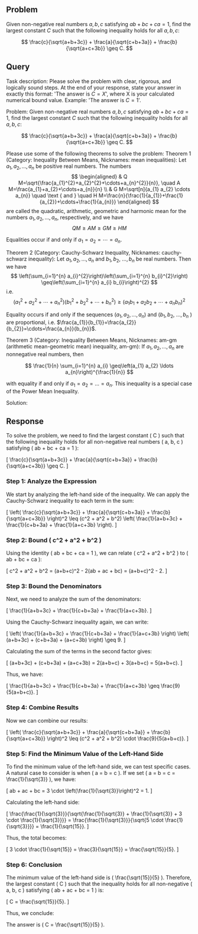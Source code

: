 ## Problem

Given non-negative real numbers $a, b, c$ satisfying $ab + bc + ca = 1$, find the largest constant $C$ such that the following inequality holds for all $a, b, c$:

$$
\frac{c}{\sqrt{a+b+3c}} + \frac{a}{\sqrt{c+b+3a}} + \frac{b}{\sqrt{a+c+3b}} \geq C.
$$

## Query

Task description: Please solve the problem with clear, rigorous, and logically sound steps. At the end of your response, state your answer in exactly this format: 'The answer is $C=X$', where X is your calculated numerical bound value. Example: 'The answer is $C=1$'.

Problem: Given non-negative real numbers $a, b, c$ satisfying $ab + bc + ca = 1$, find the largest constant $C$ such that the following inequality holds for all $a, b, c$:

$$
\frac{c}{\sqrt{a+b+3c}} + \frac{a}{\sqrt{c+b+3a}} + \frac{b}{\sqrt{a+c+3b}} \geq C.
$$

Please use some of the following theorems to solve the problem:
Theorem 1 (Category: Inequality Between Means, Nicknames: mean inequalities): Let $a_{1}, a_{2}, \ldots, a_{n}$ be positive real numbers. The numbers
$$
\begin{aligned}
& Q M=\sqrt{\frac{a_{1}^{2}+a_{2}^{2}+\cdots+a_{n}^{2}}{n}}, \quad A M=\frac{a_{1}+a_{2}+\cdots+a_{n}}{n} \\
& G M=\sqrt[n]{a_{1} a_{2} \cdots a_{n}} \quad \text { and } \quad H M=\frac{n}{\frac{1}{a_{1}}+\frac{1}{a_{2}}+\cdots+\frac{1}{a_{n}}}
\end{aligned}
$$
are called the quadratic, arithmetic, geometric and harmonic mean for the numbers $a_{1}, a_{2}, \ldots, a_{n}$, respectively, and we have
$$
Q M \geq A M \geq G M \geq H M
$$

Equalities occur if and only if $a_{1}=a_{2}=\cdots=a_{n}$.

Theorem 2 (Category: Cauchy-Schwarz Inequality, Nicknames: cauchy-schwarz inequality): Let $a_{1}, a_{2}, \ldots, a_{n}$ and $b_{1}, b_{2}$, $\ldots, b_{n}$ be real numbers. Then we have
$$
\left(\sum_{i=1}^{n} a_{i}^{2}\right)\left(\sum_{i=1}^{n} b_{i}^{2}\right) \geq\left(\sum_{i=1}^{n} a_{i} b_{i}\right)^{2}
$$
i.e.
$$
\left(a_{1}^{2}+a_{2}^{2}+\cdots+a_{n}^{2}\right)\left(b_{1}^{2}+b_{2}^{2}+\cdots+b_{n}^{2}\right) \geq\left(a_{1} b_{1}+a_{2} b_{2}+\cdots+a_{n} b_{n}\right)^{2}
$$

Equality occurs if and only if the sequences $\left(a_{1}, a_{2}, \ldots, a_{n}\right)$ and $\left(b_{1}, b_{2}\right.$, $\ldots, b_{n}$ ) are proportional, i.e. $\frac{a_{1}}{b_{1}}=\frac{a_{2}}{b_{2}}=\cdots=\frac{a_{n}}{b_{n}}$.

Theorem 3 (Category: Inequality Between Means, Nicknames: am-gm (arithmetic mean-geometric mean) inequality, am-gm): If $a_{1}, a_{2}, \ldots, a_{n}$ are nonnegative real numbers, then

$$
\frac{1}{n} \sum_{i=1}^{n} a_{i} \geq\left(a_{1} a_{2} \ldots a_{n}\right)^{\frac{1}{n}}
$$

with equality if and only if $a_{1}=a_{2}=\ldots=a_{n}$. This inequality is a special case of the Power Mean Inequality.

Solution:

## Response

To solve the problem, we need to find the largest constant \( C \) such that the following inequality holds for all non-negative real numbers \( a, b, c \) satisfying \( ab + bc + ca = 1 \):

\[
\frac{c}{\sqrt{a+b+3c}} + \frac{a}{\sqrt{c+b+3a}} + \frac{b}{\sqrt{a+c+3b}} \geq C.
\]

### Step 1: Analyze the Expression

We start by analyzing the left-hand side of the inequality. We can apply the Cauchy-Schwarz inequality to each term in the sum:

\[
\left( \frac{c}{\sqrt{a+b+3c}} + \frac{a}{\sqrt{c+b+3a}} + \frac{b}{\sqrt{a+c+3b}} \right)^2 \leq (c^2 + a^2 + b^2) \left( \frac{1}{a+b+3c} + \frac{1}{c+b+3a} + \frac{1}{a+c+3b} \right).
\]

### Step 2: Bound \( c^2 + a^2 + b^2 \)

Using the identity \( ab + bc + ca = 1 \), we can relate \( c^2 + a^2 + b^2 \) to \( ab + bc + ca \):

\[
c^2 + a^2 + b^2 = (a+b+c)^2 - 2(ab + ac + bc) = (a+b+c)^2 - 2.
\]

### Step 3: Bound the Denominators

Next, we need to analyze the sum of the denominators:

\[
\frac{1}{a+b+3c} + \frac{1}{c+b+3a} + \frac{1}{a+c+3b}.
\]

Using the Cauchy-Schwarz inequality again, we can write:

\[
\left( \frac{1}{a+b+3c} + \frac{1}{c+b+3a} + \frac{1}{a+c+3b} \right) \left( (a+b+3c) + (c+b+3a) + (a+c+3b) \right) \geq 9.
\]

Calculating the sum of the terms in the second factor gives:

\[
(a+b+3c) + (c+b+3a) + (a+c+3b) = 2(a+b+c) + 3(a+b+c) = 5(a+b+c).
\]

Thus, we have:

\[
\frac{1}{a+b+3c} + \frac{1}{c+b+3a} + \frac{1}{a+c+3b} \geq \frac{9}{5(a+b+c)}.
\]

### Step 4: Combine Results

Now we can combine our results:

\[
\left( \frac{c}{\sqrt{a+b+3c}} + \frac{a}{\sqrt{c+b+3a}} + \frac{b}{\sqrt{a+c+3b}} \right)^2 \leq (c^2 + a^2 + b^2) \cdot \frac{9}{5(a+b+c)}.
\]

### Step 5: Find the Minimum Value of the Left-Hand Side

To find the minimum value of the left-hand side, we can test specific cases. A natural case to consider is when \( a = b = c \). If we set \( a = b = c = \frac{1}{\sqrt{3}} \), we have:

\[
ab + ac + bc = 3 \cdot \left(\frac{1}{\sqrt{3}}\right)^2 = 1.
\]

Calculating the left-hand side:

\[
\frac{\frac{1}{\sqrt{3}}}{\sqrt{\frac{1}{\sqrt{3}} + \frac{1}{\sqrt{3}} + 3 \cdot \frac{1}{\sqrt{3}}}} = \frac{\frac{1}{\sqrt{3}}}{\sqrt{5 \cdot \frac{1}{\sqrt{3}}}} = \frac{1}{\sqrt{15}}.
\]

Thus, the total becomes:

\[
3 \cdot \frac{1}{\sqrt{15}} = \frac{3}{\sqrt{15}} = \frac{\sqrt{15}}{5}.
\]

### Step 6: Conclusion

The minimum value of the left-hand side is \( \frac{\sqrt{15}}{5} \). Therefore, the largest constant \( C \) such that the inequality holds for all non-negative \( a, b, c \) satisfying \( ab + ac + bc = 1 \) is:

\[
C = \frac{\sqrt{15}}{5}.
\]

Thus, we conclude:

The answer is \( C = \frac{\sqrt{15}}{5} \).